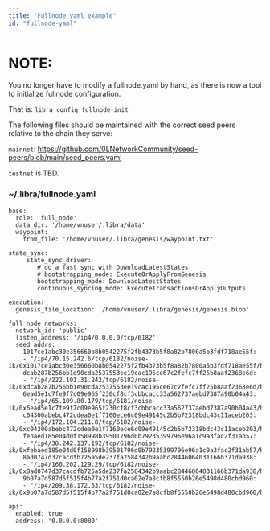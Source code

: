 ```yaml
---
title: "Fullnode yaml example"
id: "fullnode-yaml"
---
```


# NOTE:
You no longer have to modify a fullnode.yaml by hand, as there is now a tool to initialize fullnode configuration.

That is:
`libra config fullnode-init`

The following files should be maintained with the correct seed peers relative to the chain they serve:

`mainnet`:
https://github.com/0LNetworkCommunity/seed-peers/blob/main/seed_peers.yaml

`testnet` is TBD.


### ~/.libra/fullnode.yaml
```
base:
  role: 'full_node'
  data_dir: '/home/vnuser/.libra/data'
  waypoint:
    from_file: '/home/vnuser/.libra/genesis/waypoint.txt'

state_sync:
     state_sync_driver:
        # do a fast sync with DownloadLatestStates
        # bootstrapping_mode: ExecuteOrApplyFromGenesis
        bootstrapping_mode: DownloadLatestStates
        continuous_syncing_mode: ExecuteTransactionsOrApplyOutputs

execution:
  genesis_file_location: '/home/vnuser/.libra/genesis/genesis.blob'

full_node_networks:
- network_id: 'public'
  listen_address: '/ip4/0.0.0.0/tcp/6182'
  seed_addrs:
    1017ce1abc30e356660b8b0542275f2fb4373b5f8a82b7800a5b3fdf718ae55f:
    - "/ip4/70.15.242.6/tcp/6182/noise-ik/0x1017ce1abc30e356660b8b0542275f2fb4373b5f8a82b7800a5b3fdf718ae55f/handshake/0"
    dcab287b256bb1e90cda2537553ee19cac195ce67c2fefc7ff25b8aaf2368e6d:
    - "/ip4/222.101.31.242/tcp/6182/noise-ik/0xdcab287b256bb1e90cda2537553ee19cac195ce67c2fefc7ff25b8aaf2368e6d/handshake/0"
    6ead5e1c7fe9f7c09e965f230cf8cf3cbbcacc33a562737aebd7387a90b04a43:
    - "/ip4/65.109.80.179/tcp/6181/noise-ik/0x6ead5e1c7fe9f7c09e965f230cf8cf3cbbcacc33a562737aebd7387a90b04a43/handshake/0"
    c04300abebc472cdea0e1f7160ece6c09e49145c2b5b72318bdc43c11aceb203:
    - "/ip4/172.104.211.8/tcp/6182/noise-ik/0xc04300abebc472cdea0e1f7160ece6c09e49145c2b5b72318bdc43c11aceb203/handshake/0"
    febaed185e04d0f158998b39501796d0b79235399796e96a1c9a3fac2f31ab57:
    - "/ip4/38.242.137.192/tcp/6182/noise-ik/0xfebaed185e04d0f158998b39501796d0b79235399796e96a1c9a3fac2f31ab57/handshake/0"
    8ad0747d37cacdfb725a5de237fa2584342b9aabc28446064031166b371da938:
    - "/ip4/160.202.129.29/tcp/6182/noise-ik/0x8ad0747d37cacdfb725a5de237fa2584342b9aabc28446064031166b371da938/handshake/0"
    9b07a7d587d5f515f4b77a2f751d0ca02e7a8cfb8f5550b26e5498d480cbd960:
    - "/ip4/209.38.172.53/tcp/6182/noise-ik/0x9b07a7d587d5f515f4b77a2f751d0ca02e7a8cfb8f5550b26e5498d480cbd960/handshake/0"
    
api:
  enabled: true
  address: '0.0.0.0:8080'
```

